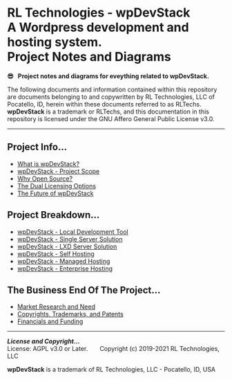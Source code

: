 # RL Technologies - wpDevStack<br>A Wordpress development and hosting system.<br>Project Notes and Diagrams
**:sunglasses: &nbsp; Project notes and diagrams for eveything related to wpDevStack.**

The following documents and information contained within this repository are documents belonging to and copywritten by RL Technologies, LLC of Pocatello, ID, herein within these documents referred to as RLTechs. **wpDevStack** is a trademark or RLTechs, and this documentation in this repository is licensed under the GNU Affero General Public License v3.0.
<hr>

## Project Info...
* [What is wpDevStack?](./pinfo/about.md)
* [wpDevStack - Project Scope](./pinfo/projscope.md)
* [Why Open Source?](./pinfo/whyoss.md)
* [The Dual Licensing Options](./pinfo/duallic.md)
* [The Future of wpDevStack](./pinfo/future.md)

## Project Breakdown...
* [wpDevStack - Local Development Tool](./pnotes/wds-locdev.md)
* [wpDevStack - Single Server Solution](./pnotes/wds-oneserver.md)
* [wpDevStack - LXD Server Solution](./pnotes/wds-lxdserver.md)
* [wpDevStack - Self Hosting](./pnotes/selfhost.md)
* [wpDevStack - Managed Hosting](./pnotes/manghost.md)
* [wpDevStack - Enterprise Hosting](./pnotes/enthost.md)

## The Business End Of The Project...
* [Market Research and Need](./pbiz/mkt.md)
* [Copyrights, Trademarks, and Patents](./pbiz/copy.md)
* [Financials and Funding](./pbiz/funds.md)
<hr>
<b><i>License and Copyright...</i></b><br>
License: AGPL v3.0 or Later.  &nbsp; &nbsp; &nbsp; Copyright (c) 2019-2021 RL Technologies, LLC

**wpDevStack** is a trademark of RL Technologies, LLC - Pocatello, ID, USA
